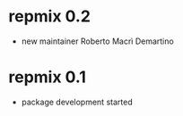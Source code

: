 # repmix 0.2

- new maintainer Roberto Macrì Demartino

# repmix 0.1

- package development started

